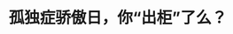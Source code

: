 ---
title: 孤独症骄傲日，你“出柜”了么？
tags: [自闭症, 孤独症]
color: success
description: 端午安康！6月18日，不仅仅是端午节，还是孤独症骄傲日哦～
external_url: http://mp.weixin.qq.com/s?__biz=MzIyMzgyMjY5NQ==&amp;mid=2247483809&amp;idx=1&amp;sn=4ab65e49a2874379ce8c5c55c91d2478&amp;chksm=e81917a9df6e9ebfd4be65aa3454ad710f0121efdbd0c54be265f4c54b71859280251972ab98&amp;scene=27#wechat_redirect
---